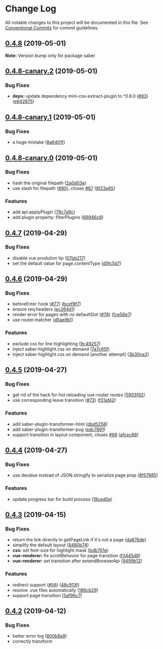 # Change Log

All notable changes to this project will be documented in this file.
See [Conventional Commits](https://conventionalcommits.org) for commit guidelines.

## [0.4.8](https://github.com/egoist/saber/compare/saber@0.4.8-canary.2...saber@0.4.8) (2019-05-01)

**Note:** Version bump only for package saber

## [0.4.8-canary.2](https://github.com/egoist/saber/compare/saber@0.4.8-canary.1...saber@0.4.8-canary.2) (2019-05-01)

### Bug Fixes

- **deps:** update dependency mini-css-extract-plugin to ^0.6.0 ([#93](https://github.com/egoist/saber/issues/93)) ([e642875](https://github.com/egoist/saber/commit/e642875))

## [0.4.8-canary.1](https://github.com/egoist/saber/compare/saber@0.4.8-canary.0...saber@0.4.8-canary.1) (2019-05-01)

### Bug Fixes

- a huge mistake ([8a6401f](https://github.com/egoist/saber/commit/8a6401f))

## [0.4.8-canary.0](https://github.com/egoist/saber/compare/saber@0.4.7...saber@0.4.8-canary.0) (2019-05-01)

### Bug Fixes

- hash the original filepath ([2a0d03e](https://github.com/egoist/saber/commit/2a0d03e))
- use slash for filepath ([#90](https://github.com/egoist/saber/issues/90)), closes [#67](https://github.com/egoist/saber/issues/67) ([8f23e65](https://github.com/egoist/saber/commit/8f23e65))

### Features

- add api.applyPlugin ([79c7a9c](https://github.com/egoist/saber/commit/79c7a9c))
- add plugin property: filterPlugins ([69946c8](https://github.com/egoist/saber/commit/69946c8))

## [0.4.7](https://github.com/egoist/saber/compare/saber@0.4.6...saber@0.4.7) (2019-04-29)

### Bug Fixes

- disable vue prodution tip ([07bb217](https://github.com/egoist/saber/commit/07bb217))
- set the default value for page.contentType ([d5fc5d7](https://github.com/egoist/saber/commit/d5fc5d7))

## [0.4.6](https://github.com/egoist/saber/compare/saber@0.4.5...saber@0.4.6) (2019-04-29)

### Bug Fixes

- beforeEnter hook ([#77](https://github.com/egoist/saber/issues/77)) ([bcef9f7](https://github.com/egoist/saber/commit/bcef9f7))
- ensure req.headers ([ec264d1](https://github.com/egoist/saber/commit/ec264d1))
- render error for pages with no defaultSlot ([#78](https://github.com/egoist/saber/issues/78)) ([fce58e7](https://github.com/egoist/saber/commit/fce58e7))
- use router.matcher ([d5ae9b1](https://github.com/egoist/saber/commit/d5ae9b1))

### Features

- exclude css for line highlighting ([9c49257](https://github.com/egoist/saber/commit/9c49257))
- inject saber-highlight.css on demand ([7a7c65f](https://github.com/egoist/saber/commit/7a7c65f))
- inject saber-highlight.css on demand (another attempt) ([3b30ce2](https://github.com/egoist/saber/commit/3b30ce2))

## [0.4.5](https://github.com/egoist/saber/compare/saber@0.4.4...saber@0.4.5) (2019-04-27)

### Bug Fixes

- get rid of the hack for hot reloading vue-router routes ([5903f92](https://github.com/egoist/saber/commit/5903f92))
- use corresponding leave transition ([#73](https://github.com/egoist/saber/issues/73)) ([f31af42](https://github.com/egoist/saber/commit/f31af42))

### Features

- add saber-plugin-transformer-html ([dbd5258](https://github.com/egoist/saber/commit/dbd5258))
- add saber-plugin-transformer-pug ([edc7891](https://github.com/egoist/saber/commit/edc7891))
- support transition in layout component, closes [#66](https://github.com/egoist/saber/issues/66) ([afcec88](https://github.com/egoist/saber/commit/afcec88))

## [0.4.4](https://github.com/egoist/saber/compare/saber@0.4.3...saber@0.4.4) (2019-04-27)

### Bug Fixes

- use devalue instead of JSON.stringify to serialize page prop ([8f57885](https://github.com/egoist/saber/commit/8f57885))

### Features

- update progress bar for build process ([19ced0e](https://github.com/egoist/saber/commit/19ced0e))

## [0.4.3](https://github.com/egoist/saber/compare/saber@0.4.2...saber@0.4.3) (2019-04-15)

### Bug Fixes

- return the link directly in getPageLink if it's not a page ([da876de](https://github.com/egoist/saber/commit/da876de))
- simplify the default layout ([8480b74](https://github.com/egoist/saber/commit/8480b74))
- **css:** set font-size for highlight mask ([bdb761e](https://github.com/egoist/saber/commit/bdb761e))
- **vue-renderer:** fix scrollBehavior for page transition ([f3445d6](https://github.com/egoist/saber/commit/f3445d6))
- **vue-renderer:** set transition after extendBrowserApi ([9499b12](https://github.com/egoist/saber/commit/9499b12))

### Features

- redirect support ([#56](https://github.com/egoist/saber/issues/56)) ([48c913f](https://github.com/egoist/saber/commit/48c913f))
- resolve .vue files automatically ([186cb29](https://github.com/egoist/saber/commit/186cb29))
- support page transition ([5af96c7](https://github.com/egoist/saber/commit/5af96c7))

## [0.4.2](https://github.com/egoist/saber/compare/saber@0.4.1...saber@0.4.2) (2019-04-12)

### Bug Fixes

- better error log ([600b8a9](https://github.com/egoist/saber/commit/600b8a9))
- correctly transform <script> blocks in .js pages ([cddc879](https://github.com/egoist/saber/commit/cddc879))
- enable sourcemap for server build ([631a051](https://github.com/egoist/saber/commit/631a051))
- make getPageLink fail loudly in production build ([f45c4e3](https://github.com/egoist/saber/commit/f45c4e3))
- rewrite the webpack rules for handling pages ([8186171](https://github.com/egoist/saber/commit/8186171))
- **cli:** handle unhandled promise rejection ([bbb9a4e](https://github.com/egoist/saber/commit/bbb9a4e))
- **dependency:** update vue router ([cf3e8c6](https://github.com/egoist/saber/commit/cf3e8c6))
- **hmr:** hopefully fixed the hot reloading issue in .md pages ([8a75ce6](https://github.com/egoist/saber/commit/8a75ce6))
- **markdown:** line highlighting style ([f5311f2](https://github.com/egoist/saber/commit/f5311f2))

### Features

- add @ alias for project root ([7b0b28a](https://github.com/egoist/saber/commit/7b0b28a))

## [0.4.1](https://github.com/egoist/saber/compare/saber@0.4.0...saber@0.4.1) (2019-04-09)

### Bug Fixes

- disable css sourcemaps ([cffab6f](https://github.com/egoist/saber/commit/cffab6f))

# [0.4.0](https://github.com/egoist/saber/compare/saber@0.3.7...saber@0.4.0) (2019-04-09)

### Bug Fixes

- host name ([cc6edb3](https://github.com/egoist/saber/commit/cc6edb3))
- lazy page compilation ([163e3e6](https://github.com/egoist/saber/commit/163e3e6))
- transform renderer app ([5a0d53d](https://github.com/egoist/saber/commit/5a0d53d))
- update types ([41c774a](https://github.com/egoist/saber/commit/41c774a))
- use the pathname only ([34316d2](https://github.com/egoist/saber/commit/34316d2))
- **dependency:** update joycon ([cb55e1e](https://github.com/egoist/saber/commit/cb55e1e))

### Features

- add chainMarkdown hook ([9891c0a](https://github.com/egoist/saber/commit/9891c0a))
- build page on demand ([#50](https://github.com/egoist/saber/issues/50)) ([9acc0ea](https://github.com/egoist/saber/commit/9acc0ea))
- deprecate saber generate in favor of saber build ([22270f8](https://github.com/egoist/saber/commit/22270f8))
- display a message on SIGINT ([0c217b0](https://github.com/egoist/saber/commit/0c217b0))
- output fewer logs ([d3a68ea](https://github.com/egoist/saber/commit/d3a68ea))
- watch and reload saber-node.js again ([e624178](https://github.com/egoist/saber/commit/e624178))

## [0.3.7](https://github.com/egoist/saber/compare/saber@0.3.6...saber@0.3.7) (2019-04-05)

### Bug Fixes

- match \r\n in front matter ([0906ae6](https://github.com/egoist/saber/commit/0906ae6))
- typo ([e808f2c](https://github.com/egoist/saber/commit/e808f2c))

### Features

- add build.cssSourceMap build.loaderOptions build.extractCSS ([2fb6a5d](https://github.com/egoist/saber/commit/2fb6a5d))

## [0.3.6](https://github.com/egoist/saber/compare/saber@0.3.5...saber@0.3.6) (2019-04-02)

### Bug Fixes

- allow to configure css ([e5dab27](https://github.com/egoist/saber/commit/e5dab27))

## [0.3.5](https://github.com/egoist/saber/compare/saber@0.3.4...saber@0.3.5) (2019-04-02)

### Bug Fixes

- add hook handler from saber-node.js using proper method ([7c3a654](https://github.com/egoist/saber/commit/7c3a654))

## [0.3.3](https://github.com/egoist/saber/compare/saber@0.3.2...saber@0.3.3) (2019-03-31)

### Features

- support reading page.attributes.updated ([#41](https://github.com/egoist/saber/issues/41)) ([05011b6](https://github.com/egoist/saber/commit/05011b6))

## [0.3.2](https://github.com/egoist/saber/compare/saber@0.3.1...saber@0.3.2) (2019-03-31)

### Bug Fixes

- convert backslash in page, closes [#37](https://github.com/egoist/saber/issues/37) [#38](https://github.com/egoist/saber/issues/38) ([66509a9](https://github.com/egoist/saber/commit/66509a9))

## [0.3.1](https://github.com/egoist/saber/compare/saber@0.3.0...saber@0.3.1) (2019-03-27)

### Bug Fixes

- fix path to highlight-plugin ([37c3889](https://github.com/egoist/saber/commit/37c3889))

# [0.3.0](https://github.com/egoist/saber/compare/saber@0.2.26...saber@0.3.0) (2019-03-27)

### Bug Fixes

- update default style for code block ([cdc2ed4](https://github.com/egoist/saber/commit/cdc2ed4))

### Features

- support extracting datetime from post filename ([#32](https://github.com/egoist/saber/issues/32)) ([3334bce](https://github.com/egoist/saber/commit/3334bce)), closes [#31](https://github.com/egoist/saber/issues/31)

## [0.2.26](https://github.com/egoist/saber/compare/saber@0.2.25...saber@0.2.26) (2019-03-26)

### Features

- allow to use prebuilt theme ([54a0365](https://github.com/egoist/saber/commit/54a0365))

## [0.2.25](https://github.com/egoist/saber/compare/saber@0.2.24...saber@0.2.25) (2019-03-24)

### Bug Fixes

- don't externalize saber/variables ([a885d4a](https://github.com/egoist/saber/commit/a885d4a))

## [0.2.24](https://github.com/egoist/saber/compare/saber@0.2.23...saber@0.2.24) (2019-03-24)

### Features

- inject **PUBLIC_URL** ([3c63ebf](https://github.com/egoist/saber/commit/3c63ebf))
- inject feed info as constants ([07457d3](https://github.com/egoist/saber/commit/07457d3))

## [0.2.23](https://github.com/egoist/saber/compare/saber@0.2.22...saber@0.2.23) (2019-03-23)

### Bug Fixes

- make page as unsaved when page prop changes ([eb7358e](https://github.com/egoist/saber/commit/eb7358e))
- only write pages when the page data changes ([a83843f](https://github.com/egoist/saber/commit/a83843f))
- reload browser when routes.js or layouts.js changes ([ab7097d](https://github.com/egoist/saber/commit/ab7097d))

## [0.2.22](https://github.com/egoist/saber/compare/saber@0.2.21...saber@0.2.22) (2019-03-21)

### Bug Fixes

- convert backslash in <page-component> ([ec49371](https://github.com/egoist/saber/commit/ec49371))
- support node 8 ([679510f](https://github.com/egoist/saber/commit/679510f))

## [0.2.21](https://github.com/egoist/saber/compare/saber@0.2.20...saber@0.2.21) (2019-03-21)

### Bug Fixes

- replace path with upath for windows compatibility ([6e4db77](https://github.com/egoist/saber/commit/6e4db77))
- require node 10 ([c2e3723](https://github.com/egoist/saber/commit/c2e3723))

### Features

- support sub directory ([a46d17d](https://github.com/egoist/saber/commit/a46d17d))

## [0.2.20](https://github.com/egoist/saber/compare/saber@0.2.19...saber@0.2.20) (2019-03-21)

### Bug Fixes

- correctly load saber-browser.js in theme directory ([7aff5b6](https://github.com/egoist/saber/commit/7aff5b6))

## [0.2.19](https://github.com/egoist/saber/compare/saber@0.2.18...saber@0.2.19) (2019-03-21)

**Note:** Version bump only for package saber

## [0.2.18](https://github.com/egoist/saber/compare/saber@0.2.17...saber@0.2.18) (2019-03-20)

### Bug Fixes

- beforeCreate can be an array ([aeae66b](https://github.com/egoist/saber/commit/aeae66b))

## [0.2.17](https://github.com/egoist/saber/compare/saber@0.2.16...saber@0.2.17) (2019-03-20)

### Bug Fixes

- getPagePublicFields ([1a2953e](https://github.com/egoist/saber/commit/1a2953e))

## [0.2.16](https://github.com/egoist/saber/compare/saber@0.2.15...saber@0.2.16) (2019-03-20)

### Bug Fixes

- use a new Map to store addtional page prop ([3afb7b8](https://github.com/egoist/saber/commit/3afb7b8))

## [0.2.15](https://github.com/egoist/saber/compare/saber@0.2.14...saber@0.2.15) (2019-03-20)

### Features

- support saber-node.js in theme directory ([44c30b6](https://github.com/egoist/saber/commit/44c30b6))

## [0.2.14](https://github.com/egoist/saber/compare/saber@0.2.13...saber@0.2.14) (2019-03-13)

### Bug Fixes

- ensure configPath ([e5dae8c](https://github.com/egoist/saber/commit/e5dae8c))

## [0.2.13](https://github.com/egoist/saber/compare/saber@0.2.12...saber@0.2.13) (2019-03-13)

### Bug Fixes

- **windows:** convert back slashes, closes [#27](https://github.com/egoist/saber/issues/27) ([aefcd09](https://github.com/egoist/saber/commit/aefcd09))

### Features

- implement saber/request ([b1d30f7](https://github.com/egoist/saber/commit/b1d30f7))
- show warning when config file is updated ([344534f](https://github.com/egoist/saber/commit/344534f))
- support relative links to markdown pages, closes [#25](https://github.com/egoist/saber/issues/25) ([0a2440e](https://github.com/egoist/saber/commit/0a2440e))

## [0.2.12](https://github.com/egoist/saber/compare/saber@0.2.11...saber@0.2.12) (2019-02-28)

### Bug Fixes

- ensure code blocks are always escaped ([8f4eea5](https://github.com/egoist/saber/commit/8f4eea5))
- tweak css for code blocks ([6808274](https://github.com/egoist/saber/commit/6808274))

### Features

- use layouts from project root ([9d1662b](https://github.com/egoist/saber/commit/9d1662b))

## [0.2.11](https://github.com/egoist/saber/compare/saber@0.2.10...saber@0.2.11) (2019-02-18)

### Bug Fixes

- register node apis earlier ([0e3019d](https://github.com/egoist/saber/commit/0e3019d))

## [0.2.10](https://github.com/egoist/saber/compare/saber@0.2.9...saber@0.2.10) (2019-02-18)

### Bug Fixes

- **babel:** add babel-runtime ([c1652f7](https://github.com/egoist/saber/commit/c1652f7))

### Features

- add getDocument hook ([c9f7f7b](https://github.com/egoist/saber/commit/c9f7f7b))

## [0.2.9](https://github.com/egoist/saber/compare/saber@0.2.8...saber@0.2.9) (2019-02-17)

### Bug Fixes

- css for code blocks ([111e4e8](https://github.com/egoist/saber/commit/111e4e8))

## [0.2.8](https://github.com/egoist/saber/compare/saber@0.2.7...saber@0.2.8) (2019-02-17)

### Bug Fixes

- **markdown:** ensure link href ([b501a0c](https://github.com/egoist/saber/commit/b501a0c))

### Features

- add saber-generator-feed ([87b8e32](https://github.com/egoist/saber/commit/87b8e32))

## [0.2.7](https://github.com/egoist/saber/compare/saber@0.2.6...saber@0.2.7) (2019-02-17)

### Bug Fixes

- don't externalize saber/config ([ae6625f](https://github.com/egoist/saber/commit/ae6625f))

## [0.2.6](https://github.com/egoist/saber/compare/saber@0.2.5...saber@0.2.6) (2019-02-17)

### Features

- add alias saber/config ([c320360](https://github.com/egoist/saber/commit/c320360))
- add basic support for saber-node.js ([f5ed846](https://github.com/egoist/saber/commit/f5ed846))
- add blog plugin ([5621dbe](https://github.com/egoist/saber/commit/5621dbe))
- generate excerpt for markdown pages ([3f1220f](https://github.com/egoist/saber/commit/3f1220f))
- generate tags page ([67c4e0e](https://github.com/egoist/saber/commit/67c4e0e))
- serve public folder in themes ([056b2fe](https://github.com/egoist/saber/commit/056b2fe))
- simplify custom blocks in page component ([a9b11f6](https://github.com/egoist/saber/commit/a9b11f6))
- support all hooks in saber-node.js ([50f6072](https://github.com/egoist/saber/commit/50f6072))
- support line highlighting in code blocks ([d4575ef](https://github.com/egoist/saber/commit/d4575ef))
- use 3000 as default port ([4ef1600](https://github.com/egoist/saber/commit/4ef1600))

## [0.2.5](https://github.com/egoist/saber/compare/saber@0.2.4...saber@0.2.5) (2019-02-15)

### Bug Fixes

- use cjs in generated browser-api file ([e14b063](https://github.com/egoist/saber/commit/e14b063))
- use memory fs for server build in dev mode ([0e9c06d](https://github.com/egoist/saber/commit/0e9c06d))

### Features

- add --ssr flag ([cf86954](https://github.com/egoist/saber/commit/cf86954))
- emitting pages when necessary ([58f9892](https://github.com/egoist/saber/commit/58f9892))
- layout needs to be explicitly specified ([bbdff19](https://github.com/egoist/saber/commit/bbdff19))

## [0.2.4](https://github.com/egoist/saber/compare/saber@0.2.3...saber@0.2.4) (2019-02-13)

### Bug Fixes

- convert markdown links to saber-link ([90a8bce](https://github.com/egoist/saber/commit/90a8bce))
- keep layouts in main bundle for now ([8c2c181](https://github.com/egoist/saber/commit/8c2c181))
- prefetch whenever possible ([a49afd8](https://github.com/egoist/saber/commit/a49afd8))
- process.browser ([0979cdc](https://github.com/egoist/saber/commit/0979cdc))
- use a fork of postcss-loader ([0d67668](https://github.com/egoist/saber/commit/0d67668))

### Features

- add 404 page ([2503e2f](https://github.com/egoist/saber/commit/2503e2f))
- add command serve ([0b4120e](https://github.com/egoist/saber/commit/0b4120e))
- enable ssr in dev mode as well ([837f696](https://github.com/egoist/saber/commit/837f696))
- lazy-load layout components ([daf8660](https://github.com/egoist/saber/commit/daf8660))
- separate build and generate ([ad595ca](https://github.com/egoist/saber/commit/ad595ca))

## [0.2.3](https://github.com/egoist/saber/compare/saber@0.2.2...saber@0.2.3) (2019-01-22)

### Bug Fixes

- strip content and internal from post list ([8b24548](https://github.com/egoist/saber/commit/8b24548))

### Features

- show compile time ([2fd10f4](https://github.com/egoist/saber/commit/2fd10f4))
- support prefetch prop in saber-link ([56dbac8](https://github.com/egoist/saber/commit/56dbac8))

## [0.2.2](https://github.com/egoist/saber/compare/saber@0.2.1...saber@0.2.2) (2019-01-21)

### Bug Fixes

- typo ([958b0dd](https://github.com/egoist/saber/commit/958b0dd))

# 0.2.0 (2019-01-21)

### Bug Fixes

- add doctype to html template ([f919074](https://github.com/egoist/saber/commit/f919074))
- externalize resource with querystring ([642f754](https://github.com/egoist/saber/commit/642f754))
- prevent from importing duplicated vue ([e373d02](https://github.com/egoist/saber/commit/e373d02))

### Features

- support markdown highlighter ([5c8ec2e](https://github.com/egoist/saber/commit/5c8ec2e))

